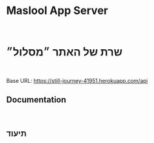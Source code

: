 # Maslool App Server
&#x202b;
# שרת של האתר ״מסלול״ 
<br />

Base URL: https://still-journey-41951.herokuapp.com/api

## Documentation
&#x202b;
## תיעוד 
<br />


